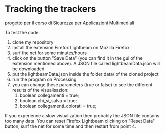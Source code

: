 # Tracking the trackers


progetto per il corso di Sicurezza per Applicazioni Multimediali

To test the code:
1. clone my repository
2. install the extension Firefox Lightbeam on Mozilla Firefox 
3. surf the net for some minutes/hours
4. click on the button "Save Data" (you can find it in the gui of the extension mentioned above). A JSON file called lightbeamData.json will be downloaded
5. put the lightbeamData.json inside the folder data/ of the cloned project 
6. run the program on Processing
7. you can change these parameters (true or false) to see the different results of the visualisazion:
	1. boolean collegamenti = true; 
	2. boolean chi_si_salva = true; 
	3. boolean collegamenti_colorati = true; 


If you experience a slow visualization then probably the JSON file contains too many data. You can reset Firefox Lightbeam clicking on "Reset Data" button, surf the net for some time and then restart from point 4.
